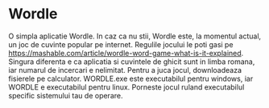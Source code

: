 # Wordle
O simpla aplicatie Wordle. In caz ca nu stii, Wordle este, la momentul actual, un joc de cuvinte popular pe internet.
Regulile jocului le poti gasi pe https://mashable.com/article/wordle-word-game-what-is-it-explained. Singura diferenta e ca aplicatia si cuvintele de ghicit sunt in limba romana, iar numarul de incercari e nelimitat.
Pentru a juca jocul, downloadeaza fisierele pe calculator. WORDLE.exe este executabilul pentru windows, iar WORDLE e executabilul pentru linux. Porneste jocul ruland executabilul specific sistemului tau de operare.
